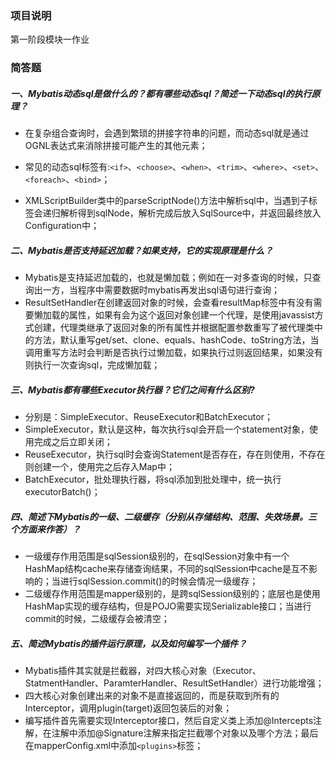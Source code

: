 ### 项目说明

第一阶段模块一作业

### 简答题

##### 一、Mybatis动态sql是做什么的？都有哪些动态sql？简述一下动态sql的执行原理？
- 在复杂组合查询时，会遇到繁琐的拼接字符串的问题，而动态sql就是通过OGNL表达式来消除拼接可能产生的其他元素；

- 常见的动态sql标签有:`<if>`、`<choose>`、`<when>`、`<trim>`、`<where>`、`<set>`、`<foreach>`、`<bind>`；

- XMLScriptBuilder类中的parseScriptNode()方法中解析sql中，当遇到子标签会递归解析得到sqlNode，解析完成后放入SqlSource中，并返回最终放入Configuration中；

##### 二、Mybatis是否支持延迟加载？如果支持，它的实现原理是什么？
- Mybatis是支持延迟加载的，也就是懒加载；例如在一对多查询的时候，只查询出一方，当程序中需要数据时mybatis再发出sql语句进行查询；
- ResultSetHandler在创建返回对象的时候，会查看resultMap标签中有没有需要懒加载的属性，如果有会为这个返回对象创建一个代理，是使用javassist方式创建，代理类继承了返回对象的所有属性并根据配置参数重写了被代理类中的方法，默认重写get/set、clone、equals、hashCode、toString方法，当调用重写方法时会判断是否执行过懒加载，如果执行过则返回结果，如果没有则执行一次查询sql，完成懒加载；

##### 三、Mybatis都有哪些Executor执行器？它们之间有什么区别?
- 分别是：SimpleExecutor、ReuseExecutor和BatchExecutor；
- SimpleExecutor，默认是这种，每次执行sql会开启一个statement对象，使用完成之后立即关闭；
- ReuseExecutor，执行sql时会查询Statement是否存在，存在则使用，不存在则创建一个，使用完之后存入Map中；
- BatchExecutor，批处理执行器，将sql添加到批处理中，统一执行executorBatch()；

##### 四、简述下Mybatis的一级、二级缓存（分别从存储结构、范围、失效场景。三个方面来作答）？
- 一级缓存作用范围是sqlSession级别的，在sqlSession对象中有一个HashMap结构cache来存储查询结果，不同的sqlSession中cache是互不影响的；当进行sqlSession.commit()的时候会情况一级缓存；
- 二级缓存作用范围是mapper级别的，是跨sqlSession级别的；底层也是使用HashMap实现的缓存结构，但是POJO需要实现Serializable接口；当进行commit的时候，二级缓存会被清空；

##### 五、简述Mybatis的插件运行原理，以及如何编写一个插件？
- Mybatis插件其实就是拦截器，对四大核心对象（Executor、StatmentHandler、ParamterHandler、ResultSetHandler）进行功能增强；
- 四大核心对象创建出来的对象不是直接返回的，而是获取到所有的Interceptor，调用plugin(target)返回包装后的对象；
- 编写插件首先需要实现Interceptor接口，然后自定义类上添加@Intercepts注解，在注解中添加@Signature注解来指定拦截哪个对象以及哪个方法；最后在mapperConfig.xml中添加`<plugins>`标签；